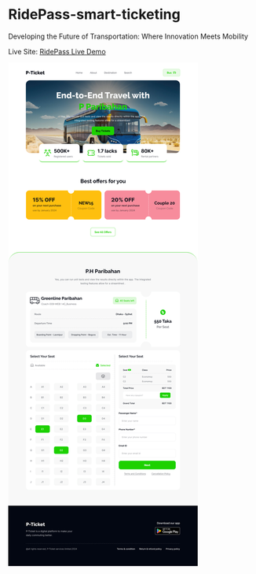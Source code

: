 # RidePass-smart-ticketing

Developing the Future of Transportation: Where Innovation Meets Mobility

Live Site: <a href='https://ridepass.surge.sh/'>RidePass Live Demo</a>

<img src="./Landing Page Design.jpg" />
